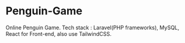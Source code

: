 # Penguin-Game
Online Penguin Game. Tech stack : Laravel(PHP frameworks), MySQL, React for Front-end, also use TailwindCSS.
